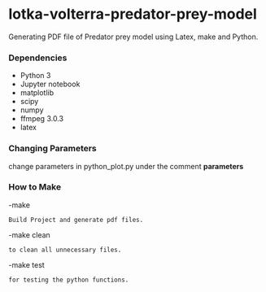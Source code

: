# lotka-volterra-predator-prey-model

Generating PDF file of Predator prey model using Latex, make and Python.

### Dependencies
- Python 3
- Jupyter notebook
- matplotlib
- scipy
- numpy
- ffmpeg 3.0.3
- latex


### Changing Parameters

change parameters in python_plot.py under the comment **parameters**

### How to Make

-make

    Build Project and generate pdf files.

-make clean
    
    to clean all unnecessary files.

-make test

    for testing the python functions.
